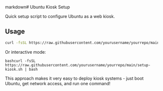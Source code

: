 markdown# Ubuntu Kiosk Setup

Quick setup script to configure Ubuntu as a web kiosk.

## Usage
```bash
curl -fsSL https://raw.githubusercontent.com/yourusername/yourrepo/main/setup-kiosk.sh | bash -s -- "YOUR_URL_HERE"
```
Or interactive mode:
```
bashcurl -fsSL https://raw.githubusercontent.com/yourusername/yourrepo/main/setup-kiosk.sh | bash
```

This approach makes it very easy to deploy kiosk systems - just boot Ubuntu, get network access, and run one command!
